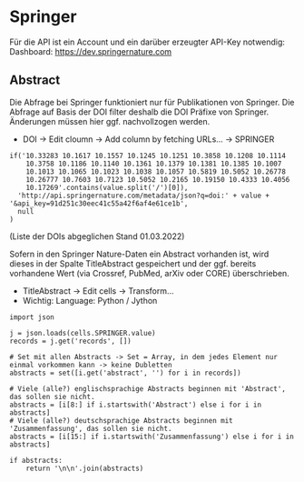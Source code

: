 # Springer

Für die API ist ein Account und ein darüber erzeugter API-Key notwendig:
Dashboard: https://dev.springernature.com

## Abstract
Die Abfrage bei Springer funktioniert nur für Publikationen von Springer. Die Abfrage auf Basis der DOI filter deshalb die DOI Präfixe von Springer. Änderungen müssen hier ggf. nachvollzogen werden.

* DOI -> Edit cloumn -> Add column by fetching URLs... -> SPRINGER

```
if('10.33283 10.1617 10.1557 10.1245 10.1251 10.3858 10.1208 10.1114
    10.3758 10.1186 10.1140 10.1361 10.1379 10.1381 10.1385 10.1007
    10.1013 10.1065 10.1023 10.1038 10.1057 10.5819 10.5052 10.26778
    10.26777 10.7603 10.7123 10.5052 10.2165 10.19150 10.4333 10.4056
    10.17269'.contains(value.split('/')[0]),
  'http://api.springernature.com/metadata/json?q=doi:' + value + '&api_key=91d251c30eec41c55a42f6af4e61ce1b',
  null
)
```
(Liste der DOIs abgeglichen Stand 01.03.2022)

Sofern in den Springer Nature-Daten ein Abstract vorhanden ist, wird dieses in der Spalte TitleAbstract gespeichert und der ggf. bereits vorhandene Wert (via Crossref, PubMed, arXiv oder CORE) überschrieben.

* TitleAbstract -> Edit cells -> Transform...
* Wichtig: Language: Python / Jython

```
import json
 
j = json.loads(cells.SPRINGER.value)
records = j.get('records', [])
 
# Set mit allen Abstracts -> Set = Array, in dem jedes Element nur einmal vorkommen kann -> keine Dubletten
abstracts = set([i.get('abstract', '') for i in records])
 
# Viele (alle?) englischsprachige Abstracts beginnen mit 'Abstract', das sollen sie nicht.
abstracts = [i[8:] if i.startswith('Abstract') else i for i in abstracts]
# Viele (alle?) deutschsprachige Abstracts beginnen mit 'Zusammenfassung', das sollen sie nicht.
abstracts = [i[15:] if i.startswith('Zusammenfassung') else i for i in abstracts]
 
if abstracts:
    return '\n\n'.join(abstracts)
```